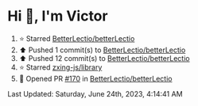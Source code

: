 <h1>Hi 👋, I'm Victor </h1>

<!--RECENT_ACTIVITY:start-->
1. ⭐ Starred [BetterLectio/betterLectio](https://github.com/BetterLectio/betterLectio)<br>
2. ⬆️ Pushed 1 commit(s) to [BetterLectio/betterLectio](https://github.com/BetterLectio/betterLectio)<br>
3. ⬆️ Pushed 12 commit(s) to [BetterLectio/betterLectio](https://github.com/BetterLectio/betterLectio)<br>
4. ⭐ Starred [zxing-js/library](https://github.com/zxing-js/library)<br>
5. 💪 Opened PR [#170](https://github.com/BetterLectio/betterLectio/pull/170) in [BetterLectio/betterLectio](https://github.com/BetterLectio/betterLectio)<br>
<!--RECENT_ACTIVITY:end-->

<!--RECENT_ACTIVITY:last_update-->
Last Updated: Saturday, June 24th, 2023, 4:14:41 AM
<!--RECENT_ACTIVITY:last_update_end-->
